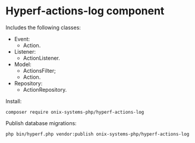 # Hyperf-actions-log component

Includes the following classes:

- Event:
    - Action.
- Listener:
    - ActionListener.
- Model:
    - ActionsFilter;
    - Action.
- Repository:
    - ActionRepository.

Install:
```shell script
composer require onix-systems-php/hyperf-actions-log
```

Publish database migrations:
```shell script
php bin/hyperf.php vendor:publish onix-systems-php/hyperf-actions-log
```